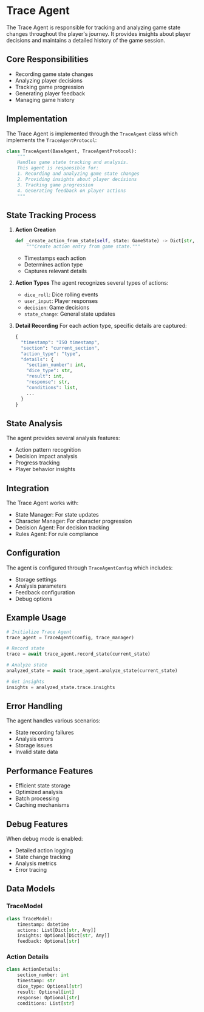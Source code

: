 # Trace Agent

The Trace Agent is responsible for tracking and analyzing game state changes throughout the player's journey. It provides insights about player decisions and maintains a detailed history of the game session.

## Core Responsibilities

- Recording game state changes
- Analyzing player decisions
- Tracking game progression
- Generating player feedback
- Managing game history

## Implementation

The Trace Agent is implemented through the `TraceAgent` class which implements the `TraceAgentProtocol`:

```python
class TraceAgent(BaseAgent, TraceAgentProtocol):
    """
    Handles game state tracking and analysis.
    This agent is responsible for:
    1. Recording and analyzing game state changes
    2. Providing insights about player decisions
    3. Tracking game progression
    4. Generating feedback on player actions
    """
```

## State Tracking Process

1. **Action Creation**
   ```python
   def _create_action_from_state(self, state: GameState) -> Dict[str, Any]:
       """Create action entry from game state."""
   ```
   - Timestamps each action
   - Determines action type
   - Captures relevant details

2. **Action Types**
   The agent recognizes several types of actions:
   - `dice_roll`: Dice rolling events
   - `user_input`: Player responses
   - `decision`: Game decisions
   - `state_change`: General state updates

3. **Detail Recording**
   For each action type, specific details are captured:
   ```python
   {
     "timestamp": "ISO timestamp",
     "section": "current_section",
     "action_type": "type",
     "details": {
       "section_number": int,
       "dice_type": str,
       "result": int,
       "response": str,
       "conditions": list,
       ...
     }
   }
   ```

## State Analysis

The agent provides several analysis features:
- Action pattern recognition
- Decision impact analysis
- Progress tracking
- Player behavior insights

## Integration

The Trace Agent works with:
- State Manager: For state updates
- Character Manager: For character progression
- Decision Agent: For decision tracking
- Rules Agent: For rule compliance

## Configuration

The agent is configured through `TraceAgentConfig` which includes:
- Storage settings
- Analysis parameters
- Feedback configuration
- Debug options

## Example Usage

```python
# Initialize Trace Agent
trace_agent = TraceAgent(config, trace_manager)

# Record state
trace = await trace_agent.record_state(current_state)

# Analyze state
analyzed_state = await trace_agent.analyze_state(current_state)

# Get insights
insights = analyzed_state.trace.insights
```

## Error Handling

The agent handles various scenarios:
- State recording failures
- Analysis errors
- Storage issues
- Invalid state data

## Performance Features

- Efficient state storage
- Optimized analysis
- Batch processing
- Caching mechanisms

## Debug Features

When debug mode is enabled:
- Detailed action logging
- State change tracking
- Analysis metrics
- Error tracing

## Data Models

### TraceModel
```python
class TraceModel:
    timestamp: datetime
    actions: List[Dict[str, Any]]
    insights: Optional[Dict[str, Any]]
    feedback: Optional[str]
```

### Action Details
```python
class ActionDetails:
    section_number: int
    timestamp: str
    dice_type: Optional[str]
    result: Optional[int]
    response: Optional[str]
    conditions: List[str]
```
